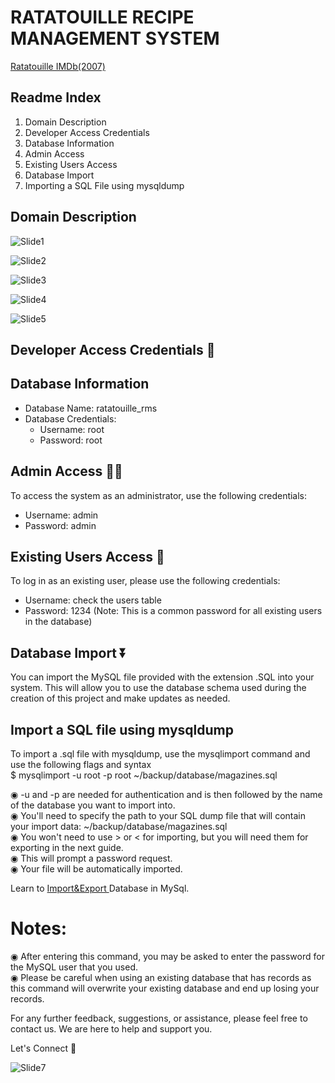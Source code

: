 # RATATOUILLE     RECIPE     MANAGEMENT     SYSTEM
<a href="https://www.imdb.com/title/tt0382932/">Ratatouille IMDb(2007)</a>
## Readme Index 
1. Domain Description
2. Developer Access Credentials
3. Database Information
4. Admin Access
5. Existing Users Access
6. Database Import
7. Importing a SQL File using mysqldump


## Domain Description <br>

![Slide1](https://github.com/ShaswatSRaghuvansi/Ratatouille-Recipe-Management-System/assets/115460278/ef0f5311-2c6d-419a-a724-db08e3865062)

![Slide2](https://github.com/ShaswatSRaghuvansi/Ratatouille-Recipe-Management-System/assets/115460278/d0d4d763-d277-42e7-9507-cbcfea536a78)

![Slide3](https://github.com/ShaswatSRaghuvansi/Ratatouille-Recipe-Management-System/assets/115460278/c4875df9-11c3-45b0-a567-6046e7e607b4)

![Slide4](https://github.com/ShaswatSRaghuvansi/Ratatouille-Recipe-Management-System/assets/115460278/202ef7ef-39df-4251-b716-f54bd900aa71)

![Slide5](https://github.com/ShaswatSRaghuvansi/Ratatouille-Recipe-Management-System/assets/115460278/f1be88c0-ce1b-48b1-9583-17a0a2aea9dd)

## Developer Access Credentials 🪪

## Database Information
- Database Name: ratatouille_rms
- Database Credentials:
  - Username: root
  - Password: root

## Admin Access 🧑‍💻
To access the system as an administrator, use the following credentials:
- Username: admin
- Password: admin

## Existing Users Access 👤
To log in as an existing user, please use the following credentials:
- Username: check the users table
- Password: 1234 (Note: This is a common password for all existing users in the database)

## Database Import ⏬
You can import the MySQL file provided with the extension .SQL into your system. This will allow you to use the database schema used during the creation of this project and make updates as needed.

## Import a SQL file using mysqldump
To import a .sql file with mysqldump, use the mysqlimport command and use the following flags and syntax <br>
$ mysqlimport -u root -p root ~/backup/database/magazines.sql<br>

◉ -u and -p are needed for authentication and is then followed by the name of the database you want to import into. <br>
◉ You'll need to specify the path to your SQL dump file that will contain your import data: ~/backup/database/magazines.sql<br>
◉ You won't need to use > or < for importing, but you will need them for exporting in the next guide.<br>
◉ This will prompt a password request.<br>
◉ Your file will be automatically imported.<br>

Learn to <a href="https://www.youtube.com/watch?v=sJ64ZiB6PUU&t=324s"> Import&Export </a>Database in MySql.

# Notes:

◉ After entering this command, you may be asked to enter the password for the MySQL user that you used.<br>
◉ Please be careful when using an existing database that has records as this command will overwrite your existing database and end up losing your records.<br>

For any further feedback, suggestions, or assistance, please feel free to contact us. We are here to help and support you.<br>

Let's Connect 🫰

![Slide7](https://github.com/ShaswatSRaghuvansi/Ratatouille-Recipe-Management-System/assets/115460278/458ce827-5103-4cf7-b2d5-23fad57bb28c)

